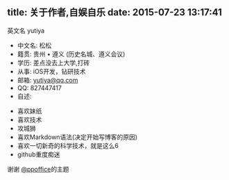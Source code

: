 title: 关于作者,自娱自乐
date: 2015-07-23 13:17:41
---

英文名 yutiya
- 中文名: 松松
- 籍贯: 贵州 • 遵义 (历史名城、遵义会议)
- 学历: 差点没去上大学,打砖
- 从事: iOS开发，钻研技术    
- 邮箱: yutiya@qq.com
- QQ: 827447417
- 自述:  
 * 喜欢妹纸
 * 喜欢技术
 * 攻城狮
 * 喜欢Markdown语法(决定开始写博客的原因)
 * 喜欢一切新奇的科学技术，就是这么6
 * github重度痴迷

  谢谢 [@ppoffice](https://github.com/ppoffice)的主题



